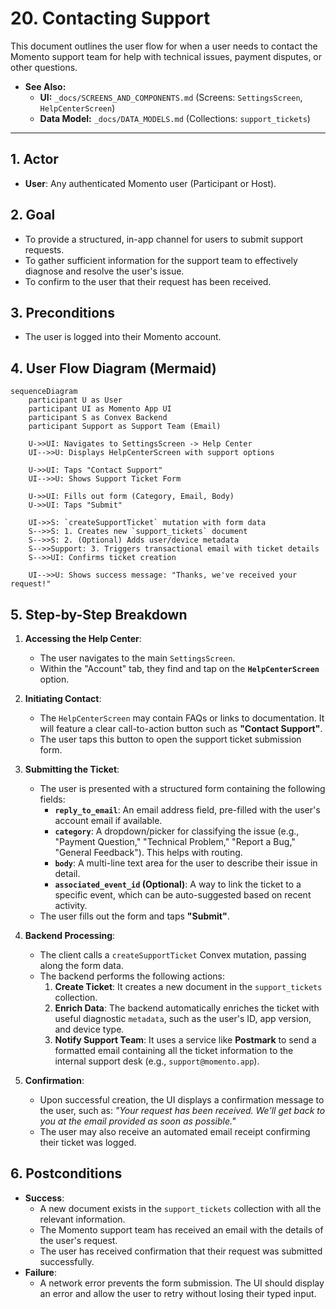 # 20. Contacting Support

This document outlines the user flow for when a user needs to contact the Momento support team for help with technical issues, payment disputes, or other questions.

- **See Also:**
  - **UI:** `_docs/SCREENS_AND_COMPONENTS.md` (Screens: `SettingsScreen`, `HelpCenterScreen`)
  - **Data Model:** `_docs/DATA_MODELS.md` (Collections: `support_tickets`)

---

## 1. Actor

- **User**: Any authenticated Momento user (Participant or Host).

## 2. Goal

- To provide a structured, in-app channel for users to submit support requests.
- To gather sufficient information for the support team to effectively diagnose and resolve the user's issue.
- To confirm to the user that their request has been received.

## 3. Preconditions

- The user is logged into their Momento account.

## 4. User Flow Diagram (Mermaid)

```mermaid
sequenceDiagram
    participant U as User
    participant UI as Momento App UI
    participant S as Convex Backend
    participant Support as Support Team (Email)

    U->>UI: Navigates to SettingsScreen -> Help Center
    UI-->>U: Displays HelpCenterScreen with support options

    U->>UI: Taps "Contact Support"
    UI-->>U: Shows Support Ticket Form

    U->>UI: Fills out form (Category, Email, Body)
    U->>UI: Taps "Submit"

    UI->>S: `createSupportTicket` mutation with form data
    S-->>S: 1. Creates new `support_tickets` document
    S-->>S: 2. (Optional) Adds user/device metadata
    S-->>Support: 3. Triggers transactional email with ticket details
    S-->>UI: Confirms ticket creation

    UI-->>U: Shows success message: "Thanks, we've received your request!"
```

## 5. Step-by-Step Breakdown

1.  **Accessing the Help Center**:

    - The user navigates to the main `SettingsScreen`.
    - Within the "Account" tab, they find and tap on the **`HelpCenterScreen`** option.

2.  **Initiating Contact**:

    - The `HelpCenterScreen` may contain FAQs or links to documentation. It will feature a clear call-to-action button such as **"Contact Support"**.
    - The user taps this button to open the support ticket submission form.

3.  **Submitting the Ticket**:

    - The user is presented with a structured form containing the following fields:
      - **`reply_to_email`**: An email address field, pre-filled with the user's account email if available.
      - **`category`**: A dropdown/picker for classifying the issue (e.g., "Payment Question," "Technical Problem," "Report a Bug," "General Feedback"). This helps with routing.
      - **`body`**: A multi-line text area for the user to describe their issue in detail.
      - **`associated_event_id` (Optional)**: A way to link the ticket to a specific event, which can be auto-suggested based on recent activity.
    - The user fills out the form and taps **"Submit"**.

4.  **Backend Processing**:

    - The client calls a `createSupportTicket` Convex mutation, passing along the form data.
    - The backend performs the following actions:
      1.  **Create Ticket**: It creates a new document in the `support_tickets` collection.
      2.  **Enrich Data**: The backend automatically enriches the ticket with useful diagnostic `metadata`, such as the user's ID, app version, and device type.
      3.  **Notify Support Team**: It uses a service like **Postmark** to send a formatted email containing all the ticket information to the internal support desk (e.g., `support@momento.app`).

5.  **Confirmation**:
    - Upon successful creation, the UI displays a confirmation message to the user, such as: _"Your request has been received. We'll get back to you at the email provided as soon as possible."_
    - The user may also receive an automated email receipt confirming their ticket was logged.

## 6. Postconditions

- **Success**:
  - A new document exists in the `support_tickets` collection with all the relevant information.
  - The Momento support team has received an email with the details of the user's request.
  - The user has received confirmation that their request was submitted successfully.
- **Failure**:
  - A network error prevents the form submission. The UI should display an error and allow the user to retry without losing their typed input.
